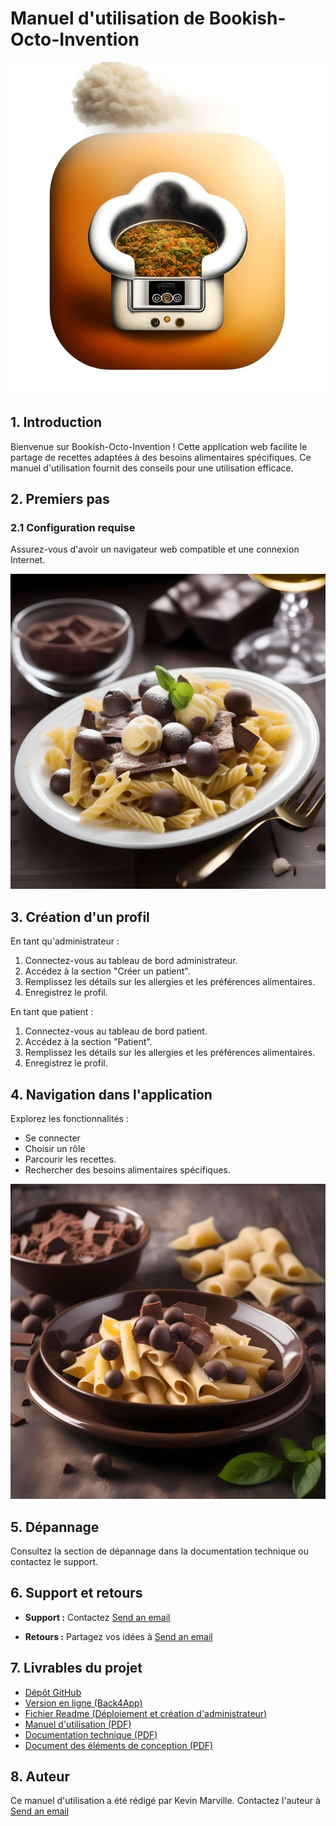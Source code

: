 # Manuel d'utilisation de Bookish-Octo-Invention

![Bookish-Octo-Invention Logo](myapp/static/logo.jpeg)

## 1. Introduction

Bienvenue sur Bookish-Octo-Invention ! Cette application web facilite le partage de recettes adaptées à des besoins alimentaires spécifiques. Ce manuel d'utilisation fournit des conseils pour une utilisation efficace.

## 2. Premiers pas

### 2.1 Configuration requise

Assurez-vous d'avoir un navigateur web compatible et une connexion Internet.

![Bookish-Octo-Invention Chocolate Cake](myapp/static/chocolate-cake.jpg)

## 3. Création d'un profil

En tant qu'administrateur :
1. Connectez-vous au tableau de bord administrateur.
2. Accédez à la section "Créer un patient".
3. Remplissez les détails sur les allergies et les préférences alimentaires.
4. Enregistrez le profil.

En tant que patient :
1. Connectez-vous au tableau de bord patient.
2. Accédez à la section "Patient".
3. Remplissez les détails sur les allergies et les préférences alimentaires.
4. Enregistrez le profil.

## 4. Navigation dans l'application

Explorez les fonctionnalités :
- Se connecter
- Choisir un rôle
- Parcourir les recettes.
- Rechercher des besoins alimentaires spécifiques.

![Bookish-Octo-Invention Pasta Carbonara](myapp/static/pasta-carbonara.jpg)

## 5. Dépannage

Consultez la section de dépannage dans la documentation technique ou contactez le support.

## 6. Support et retours

- **Support :** Contactez [Send an email](mailto:kevinmarville@gmail.com)

- **Retours :** Partagez vos idées à [Send an email](mailto:kevinmarville@gmail.com)


## 7. Livrables du projet

- [Dépôt GitHub](https://github.com/kvnbbg/bookish-octo-invention)
- [Version en ligne (Back4App)](https://containers.back4app.com)
- [Fichier Readme (Déploiement et création d'administrateur)](README.md)
- [Manuel d'utilisation (PDF)](manuel_dutilisation.pdf)
- [Documentation technique (PDF)](documentation_technique.pdf)
- [Document des éléments de conception (PDF)](charte_graphique.pdf)

## 8. Auteur

Ce manuel d'utilisation a été rédigé par Kevin Marville. Contactez l'auteur à [Send an email](mailto:kevinmarville@gmail.com)

